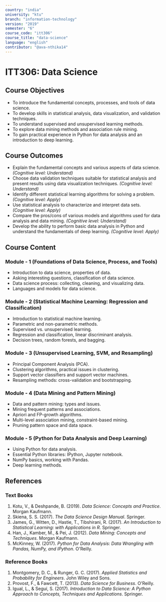 ```yaml
---
country: "india"
university: "ktu"
branch: "information-technology"
version: "2019"
semester: "6"
course_code: "itt306"
course_title: "data-science"
language: "english"
contributor: "@ava-nthika14"
---
```


# ITT306: Data Science

## Course Objectives
* To introduce the fundamental concepts, processes, and tools of data science.  
* To develop skills in statistical analysis, data visualization, and validation techniques.  
* To understand supervised and unsupervised learning methods.  
* To explore data mining methods and association rule mining.  
* To gain practical experience in Python for data analysis and an introduction to deep learning.  

## Course Outcomes
- Explain the fundamental concepts and various aspects of data science. *(Cognitive level: Understand)*  
- Choose data validation techniques suitable for statistical analysis and present results using data visualization techniques. *(Cognitive level: Understand)*  
- Identify different statistical learning algorithms for solving a problem. *(Cognitive level: Apply)*  
- Use statistical analysis to characterize and interpret data sets. *(Cognitive level: Apply)*  
- Compare the pros/cons of various models and algorithms used for data analysis and data mining. *(Cognitive level: Understand)*  
- Develop the ability to perform basic data analysis in Python and understand the fundamentals of deep learning. *(Cognitive level: Apply)*  

## Course Content

### Module - 1 (Foundations of Data Science, Process, and Tools)
* Introduction to data science, properties of data.  
* Asking interesting questions, classification of data science.  
* Data science process: collecting, cleaning, and visualizing data.  
* Languages and models for data science.  

### Module - 2 (Statistical Machine Learning: Regression and Classification)
* Introduction to statistical machine learning.  
* Parametric and non-parametric methods.  
* Supervised vs. unsupervised learning.  
* Regression and classification, linear discriminant analysis.  
* Decision trees, random forests, and bagging.  

### Module - 3 (Unsupervised Learning, SVM, and Resampling)
* Principal Component Analysis (PCA).  
* Clustering algorithms, practical issues in clustering.  
* Support vector classifiers and support vector machines.  
* Resampling methods: cross-validation and bootstrapping.  

### Module - 4 (Data Mining and Pattern Mining)
* Data and pattern mining: types and issues.  
* Mining frequent patterns and associations.  
* Apriori and FP-growth algorithms.  
* Multi-level association mining, constraint-based mining.  
* Pruning pattern space and data space.  

### Module - 5 (Python for Data Analysis and Deep Learning)
* Using Python for data analysis.  
* Essential Python libraries: IPython, Jupyter notebook.  
* NumPy basics, working with Pandas.  
* Deep learning methods.  

## References

### Text Books
1. Kotu, V., & Deshpande, B. (2019). *Data Science: Concepts and Practice*. Morgan Kaufmann.  
2. Skiena, S. S. (2017). *The Data Science Design Manual*. Springer.  
3. James, G., Witten, D., Hastie, T., Tibshirani, R. (2017). *An Introduction to Statistical Learning: with Applications in R*. Springer.  
4. Han, J., Kamber, M., & Pei, J. (2012). *Data Mining: Concepts and Techniques*. Morgan Kaufmann.  
5. McKinney, W. (2017). *Python for Data Analysis: Data Wrangling with Pandas, NumPy, and IPython*. O'Reilly.  

### Reference Books
1. Montgomery, D. C., & Runger, G. C. (2017). *Applied Statistics and Probability for Engineers*. John Wiley and Sons.  
2. Provost, F., & Fawcett, T. (2013). *Data Science for Business*. O'Reilly.  
3. Igual, L., & Seguí, S. (2017). *Introduction to Data Science: A Python Approach to Concepts, Techniques and Applications*. Springer.  

